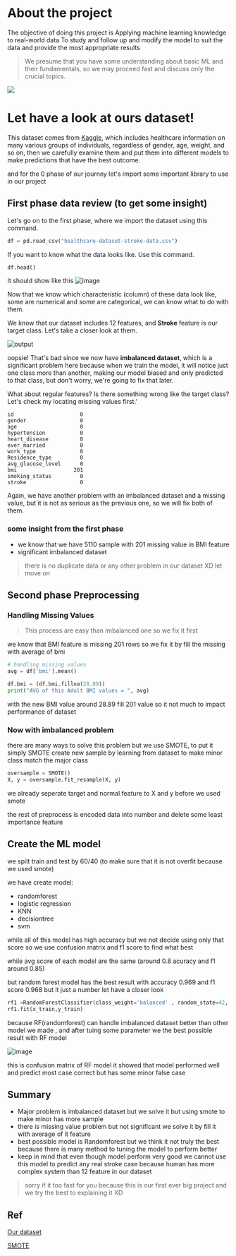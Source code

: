 # About the project
The objective of doing this project is Applying machine learning knowledge to real-world data To study and follow up and modify the model to suit the data and provide the most appropriate results

> We presume that you have some understanding about basic ML and their fundamentals, so we may proceed fast and discuss only the crucial topics.

![](https://media1.tenor.com/m/dKxQKwSGHMAAAAAd/stroke-cool.gif)
# Let have a look at ours dataset!
This dataset comes from [Kaggle](https://www.kaggle.com/datasets/imoore/60k-stack-overflow-questions-with-quality-rate), which includes healthcare information on many various groups of individuals, regardless of gender, age, weight, and so on, then we carefully examine them and put them into different models to make predictions that have the best outcome.

and for the 0 phase of our journey let's import some important library to use in our project


## First phase data review (to get some insight)
Let's go on to the first phase, where we import the dataset using this command.

```python
df = pd.read_csv("healthcare-dataset-stroke-data.csv")
```
If you want to know what the data looks like. Use this command.
```python
df.head()
```

It should show like this 
![image](https://github.com/Tanachock/Term-Project-Stroke-Prediction/assets/83536257/38725ab9-b9b2-41e6-8ce2-329a20b196ca)

Now that we know which characteristic (column) of these data look like, some are numerical and some are categorical, we can know what to do with them.

We know that our dataset includes 12 features, and **Stroke** feature is our target class. Let's take a closer look at them.

![output](https://github.com/Tanachock/Term-Project-Stroke-Prediction/assets/83536257/9fbd3ca9-9254-4f9d-b5d7-799bc095097f)

oopsie! That's bad since we now have **imbalanced dataset**, which is a significant problem here because when we train the model, it will notice just one class more than another, making our model biased and only predicted to that class, but don't worry, we're going to fix that later.

What about regular features? Is there something wrong like the target class? Let's check my locating missing values first.'
```
id                     0
gender                 0
age                    0
hypertension           0
heart_disease          0
ever_married           0
work_type              0
Residence_type         0
avg_glucose_level      0
bmi                  201
smoking_status         0
stroke                 0
```

Again, we have another problem with an imbalanced dataset and a missing value, but it is not as serious as the previous one, so we will fix both of them.


### some insight from the first phase
- we know that we have 5110 sample with 201 missing value in BMI feature
- significant imbalanced dataset 

> there is no duplicate data or any other problem in our dataset XD let move on

## Second phase Preprocessing<br>

### Handling Missing Values
> This process are easy than imbalanced one so we fix it first

we know that BMI feature is missing 201 rows so we fix it by fill the missing with average of bmi 

```python
# handling missing values
avg = df['bmi'].mean()

df.bmi = (df.bmi.fillna(28.89))
print("AVG of this Adult BMI values = ", avg)
```
with the new BMI value around 28.89 fill 201 value so it not much to impact performance of dataset

### Now with imbalanced problem

there are many ways to solve this problem but we use SMOTE, to put it simply SMOTE create new sample by learning from dataset to make minor class match the major class
```python
oversample = SMOTE()
X, y = oversample.fit_resample(X, y)
```
we already seperate target and normal feature to X and y before we used smote

the rest of preprocess is encoded data into number and delete some least importance feature

## Create the ML model
we spilt train and test by 60/40 (to make sure that it is not overfit because we used smote)

we have create model:
- randomforest
- logistic regression
- KNN
- decisiontree
- svm

while all of this model has high accuracy but we not decide using only that score so we use confusion matrix and f1 score to find what best

while avg score of each model are the same (around 0.8 acuracy and f1 around 0.85)

but random forest model has the best result with accuracy 0.969 and f1 score 0.968 but it just a number let have a closer look
```python
rf1 =RandomForestClassifier(class_weight='balanced' , random_state=42, n_estimators = 100 , max_depth=13)
rf1.fit(x_train,y_train)
```
because RF(randomforest) can handle imbalanced dataset better than other model we made , and after tuing some parameter we the best possible result with RF model

![image](https://github.com/Tanachock/Term-Project-Stroke-Prediction/assets/83536257/9a4229fd-84ad-4e36-80b3-9c7f1b104df0)

this is confusion matrix of RF model it showed that model performed well and predict most case correct but has some minor false case


## Summary
- Major problem is imbalanced dataset but we solve it but using smote to make minor has more sample
- there is missing value problem but not significant we solve it by fill it with average of it feature
- best possible model is Randomforest but we think it not truly the best because there is many method to tuning the model to perform better
- keep in mind that even though model perform very good we cannot use this model to predict any real stroke case because human has more complex system than 12 feature in our dataset

> sorry if it too fast for you because this is our first ever big project and we try the best to explaining it XD

## Ref
[Our dataset](https://www.kaggle.com/datasets/imoore/60k-stack-overflow-questions-with-quality-rate)

[SMOTE](https://imbalanced-learn.org/stable/references/generated/imblearn.over_sampling.SMOTE.html)
